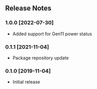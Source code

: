 ## Release Notes ##

### 1.0.0 [2022-07-30] ###

* Added support for Gen11 power status

### 0.1.1 [2021-11-04] ###

* Package repository update

### 0.1.0 [2019-11-04] ###

* Initial release
